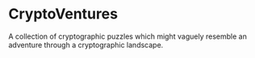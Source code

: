 # CryptoVentures
A collection of cryptographic puzzles which might vaguely resemble an adventure through a cryptographic landscape.
